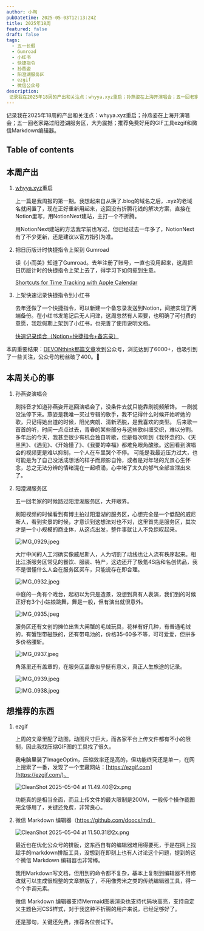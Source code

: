 ```yaml
---
author: 小陶
pubDatetime: 2025-05-03T12:13:24Z
title: 2025年18周
featured: false
draft: false
tags:
  - 五一长假
  - Gumroad
  - 小红书
  - 快捷指令
  - 孙燕姿
  - 阳澄湖服务区
  - ezgif
  - 微信公众号
description:
 记录我在2025年18周的产出和关注点：whyya.xyz重启；孙燕姿在上海开演唱会；五一回老家路过阳澄湖服务区，大为震撼；推荐免费好用的GIF工具ezgif和微信Markdown编辑器。。因孙燕姿演唱会视频触动情感落泪。探访独特如威尼斯人的阳澄湖服务区。推荐免费好用的GIF工具和微信Markdown编辑器。
---
```


记录我在2025年18周的产出和关注点：whyya.xyz重启；孙燕姿在上海开演唱会；五一回老家路过阳澄湖服务区，大为震撼；推荐免费好用的GIF工具ezgif和微信Markdown编辑器。

## Table of contents



## 本周产出

1. [whyya.xyz](http://whyya.xyz)重启
   
    上一篇是我周报的第一期。我想起来自从换了.blog的域名之后，.xyz的老域名就闲置了，现在正好重新用起来，这回没有折腾花钱的解决方案，直接在Notion里写，用NotionNext建站，主打一个不折腾。
    
    用NotionNext建站的方法我早前也写过，但已经过去一年多了，NotionNext有了不少更新，还是建议以官方指引为准。
    
2. 把日历版计时快捷指令上架到 Gumroad
   
    读《小而美》知道了Gumroad。去年注册了账号，一直也没用起来，这周把日历版计时的快捷指令上架上去了，得学习下如何揽到生意。
    
    [Shortcuts for Time Tracking with Apple Calendar](https://whyya.gumroad.com/l/ukojz)
    
3. 上架快速记录快捷指令到小红书
   
    去年还做了一个快捷指令，可以新建一个备忘录发送到Notion，间接实现了两端备份。在小红书发笔记后无人问津，这周忽然有人索要，也明确了可付费的意愿，我趁假期上架到了小红书，也完善了使用说明文档。
    
    [快速记录组合（Notion+快捷指令+备忘录）](https://www.xiaohongshu.com/goods-detail/6815b45b4dac330001fd6604?t=1746330166884&xsec_token=ABb5D5htVM_TmUsoG-LRfiBaJQYZtvM2vkH_28gLpWVHU%3D&xsec_source=pc_arkselfshare)
    

本周重要结果：[DEVONthink那篇文章](https://blog.whyya.blog/2025/04/devonthink-5-40.html)发到公众号，浏览达到了6000+，也吸引到了一些关注，公众号的粉丝破了400。🥳

## 本周关心的事

1. 孙燕姿演唱会
   
    刷抖音才知道孙燕姿开巡回演唱会了，没条件去就只能靠刷视频解馋。
    一刷就没法停下来。燕姿是我唯一买过专辑的歌手，我不记得什么时候开始听她的歌，只记得她出道的时候，阳光爽朗、清新洒脱，是我喜欢的类型。
    后来歌一首首的听，时间一点点过去，青春的某些部分与这些歌纠缠交织，难以分割。
    多年后的今天，我甚至很少有机会独自听歌，但是每次听到《我怀念的》、《天黑黑》、《遇见》、《开始懂了》、《我要的幸福》都难免眼角酸胀。这回看到演唱会的视频更是难以抑制，一个人在车里哭个不停。
    可能是我最近压力过大，也可能是为了自己没活成想活的样子而顾影自怜，或者是对年轻的光景心生怀念，总之无法分辨的情绪混在一起喷涌，心中堵了太久的郁气全部宣泄出来了。
    
2. 阳澄湖服务区
   
    五一回老家的时候路过阳澄湖服务区，大开眼界。
    
    刷短视频的时候看到有博主拍过阳澄湖的服务区，心想完全是一个低配的威尼斯人，看到实景的时候，才意识到这想法对也不对，这里首先是服务区，其次才是一个小规模的商业体，从这点出发，整件事就让人不免惊叹起来。
    
    ![IMG_0929.jpeg](attachment:04e9bb97-8ed4-4118-8244-19a308db9066:IMG_0929.jpeg)
    
    大厅中间的人工河确实像威尼斯人，人为切割了动线也让人流有秩序起来。相比江浙服务区常见的餐饮、服装、特产，这边还开了极氪4S店和名创优品，我不是很懂什么人会在服务区买车，只能说存在即合理。
    
    ![IMG_0932.jpeg](attachment:efd58152-ce41-4d04-98da-6a15882694cf:IMG_0932.jpeg)
    
    中庭的一角有个戏台，起初以为只是造景，没想到真有人表演，我们到的时候正好有3个小姑娘跳舞，舞是一般，但有演出就很意外。
    
    ![IMG_0935.jpeg](attachment:0d74f932-edc2-462e-883e-3805c40ece69:IMG_0935.jpeg)
    
    服务区还有文创的摊位出售大闸蟹的毛绒玩具，花样有好几种，有普通毛绒的，有蟹钳带磁铁的，还有带电池的，价格35-60多不等，可可爱爱，但拼多多价格腰斩。
    
    ![IMG_0937.jpeg](attachment:e958fb23-a6ee-4681-b2bd-5d4a944d9b64:IMG_0937.jpeg)
    
    角落里还有盖章的，在服务区盖章似乎挺有意义，真正人生旅途的记录。
    
    ![IMG_0939.jpeg](attachment:47f8cfe8-a1dd-4a29-9037-e0182c750080:IMG_0939.jpeg)
    
    ![IMG_0938.jpeg](attachment:3af1941b-c603-4cc9-8cea-f81bfb57ec88:IMG_0938.jpeg)
    

## 想推荐的东西

1. ezgif
   
    上周的文章里配了动图，动图尺寸巨大，而各家平台上传文件都有不小的限制，因此我找压缩GIF图的工具找了很久。
    
    我电脑里装了ImageOptim，压缩效率还是高的，但功能终究还是单一，在网上搜索了一番，发现了一个宝藏网站：[https://ezgif.com](https://ezgif.com/)。
    
    ![CleanShot 2025-05-04 at 11.49.40@2x.png](attachment:9cf285d1-cc7b-46f7-b664-c2c7726197a8:CleanShot_2025-05-04_at_11.49.402x.png)
    
    功能真的是相当全面，而且上传文件的最大限制是200M，一般传个操作截图完全够用了，关键还免费，非常良心。
    
2. 微信 Markdown 编辑器（https://github.com/doocs/md）
   
    ![CleanShot 2025-05-04 at 11.50.31@2x.png](attachment:724ab260-fff9-41a1-99d2-9ca0b2965565:CleanShot_2025-05-04_at_11.50.312x.png)
    
    最近也在优化公众号的排版，这东西自有的编辑器难用得要死，于是在网上找趁手的markdown排版工具，没想到在即刻上也有人讨论这个问题，提到的这个微信 Markdown 编辑器也非常棒。
    
    我用Markdown写文档，但用到的命令都不复杂，基本上复制到编辑器不用修改就可以生成很规整的文章排版了，不用像秀米之类的传统编辑器工具，得一个个手调元素。
    
    微信 Markdown 编辑器支持Mermaid图表渲染也支持代码块高亮，支持自定义主题色河CSS样式，对于我这种不折腾的用户来说，已经足够好了。
    
    还是那句，关键还免费，推荐各位尝试下。
